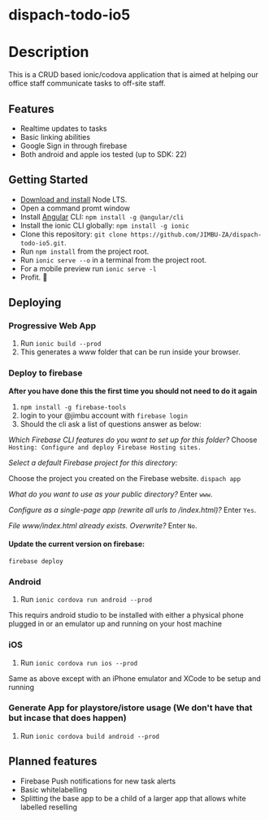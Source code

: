 # dispach-todo-io5

# Description

This is a CRUD based ionic/codova application that is aimed at helping our office staff communicate tasks to off-site staff.

## Features

* Realtime updates to tasks
* Basic linking abilities
* Google Sign in through firebase
* Both android and apple ios tested (up to SDK: 22)

## Getting Started

* [Download and install](https://nodejs.org/) Node LTS.
* Open a command promt window
* Install [Angular](https://angular.io) CLI: `npm install -g @angular/cli`
* Install the ionic CLI globally: `npm install -g ionic`
* Clone this repository: `git clone https://github.com/JIMBU-ZA/dispach-todo-io5.git`.
* Run `npm install` from the project root.
* Run `ionic serve --o` in a terminal from the project root.
* For a mobile preview run `ionic serve -l`
* Profit. :tada:

## Deploying

### Progressive Web App

1. Run `ionic build --prod`
2. This generates a www folder that can be run inside your browser.

### Deploy to firebase

**After you have done this the first time you should not need to do it again**

1. `npm install -g firebase-tools`
2. login to your @jimbu account with `firebase login`
3. Should the cli ask a list of questions answer as below:

*Which Firebase CLI features do you want to set up for this folder?*
Choose 
`Hosting: Configure and deploy Firebase Hosting sites.`

*Select a default Firebase project for this directory:* 

Choose the project you created on the Firebase website. `dispach app`

*What do you want to use as your public directory?* Enter `www`.

*Configure as a single-page app (rewrite all urls to /index.html)?* Enter `Yes`.

*File www/index.html already exists. Overwrite?* Enter `No`.

#### Update the current version on firebase:

`firebase deploy`

### Android

1. Run `ionic cordova run android --prod`

This requirs android studio to be installed with either a physical phone plugged in or an emulator up and running on your host machine

### iOS

1. Run `ionic cordova run ios --prod`

Same as above except with an iPhone emulator and XCode to be setup and running

### Generate App for playstore/istore usage (We don't have that but incase that does happen)

1. Run `ionic cordova build android --prod`

## Planned features

* Firebase Push notifications for new task alerts
* Basic whitelabelling
* Splitting the base app to be a child of a larger app that allows white labelled reselling
